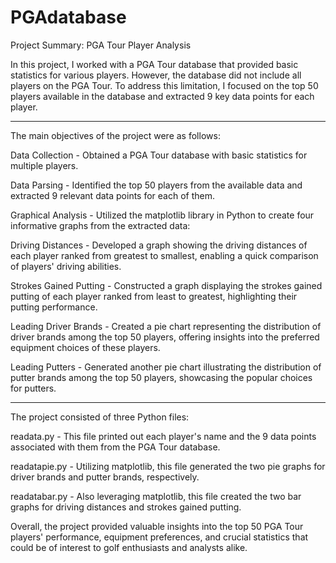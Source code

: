 # PGAdatabase
Project Summary: PGA Tour Player Analysis

In this project, I worked with a PGA Tour database that provided basic statistics for various players. However, the database did not include all players on the PGA Tour. To address this limitation, I focused on the top 50 players available in the database and extracted 9 key data points for each player.
________________________________________________________________________________________________________________________________________________________________
The main objectives of the project were as follows:

Data Collection - Obtained a PGA Tour database with basic statistics for multiple players.

Data Parsing - Identified the top 50 players from the available data and extracted 9 relevant data points for each of them.

Graphical Analysis - Utilized the matplotlib library in Python to create four informative graphs from the extracted data:

Driving Distances - Developed a graph showing the driving distances of each player ranked from greatest to smallest, enabling a quick comparison of players' driving abilities.

Strokes Gained Putting - Constructed a graph displaying the strokes gained putting of each player ranked from least to greatest, highlighting their putting performance.

Leading Driver Brands - Created a pie chart representing the distribution of driver brands among the top 50 players, offering insights into the preferred equipment choices of these players.

Leading Putters - Generated another pie chart illustrating the distribution of putter brands among the top 50 players, showcasing the popular choices for putters.
________________________________________________________________________________________________________________________________________________________________
The project consisted of three Python files:

readata.py - This file printed out each player's name and the 9 data points associated with them from the PGA Tour database.

readatapie.py - Utilizing matplotlib, this file generated the two pie graphs for driver brands and putter brands, respectively.

readatabar.py - Also leveraging matplotlib, this file created the two bar graphs for driving distances and strokes gained putting.

Overall, the project provided valuable insights into the top 50 PGA Tour players' performance, equipment preferences, and crucial statistics that could be of interest to golf enthusiasts and analysts alike.
